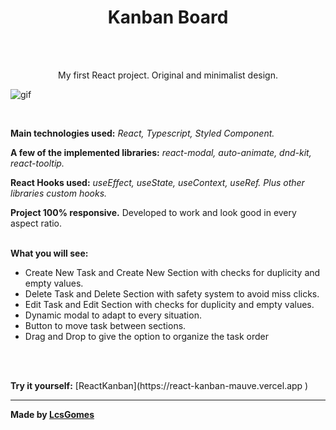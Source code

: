 <h1 align=center>Kanban Board</h1>
<br><br>

<p align="center">My first React project. Original and minimalist design.</p>
<p><img align="center" src="https://github.com/LcsGomes94/react-kanban/blob/master/projectGIF.gif" alt="gif"/></p>
<br>

<strong>Main technologies used:</strong> <i>React, Typescript, Styled Component.</i>

<strong>A few of the implemented libraries:</strong> <i>react-modal, auto-animate, dnd-kit, react-tooltip.</i>

<strong>React Hooks used:</strong> <i>useEffect, useState, useContext, useRef. Plus other libraries custom hooks.</i>

<strong>Project 100% responsive.</strong> Developed to work and look good in every aspect ratio.
<br><br>

<strong>What you will see:</strong><ul>
  <li>Create New Task and Create New Section with checks for duplicity and empty values.</li>
  <li>Delete Task and Delete Section with safety system to avoid miss clicks.</li>
  <li>Edit Task and Edit Section with checks for duplicity and empty values.</li>
  <li>Dynamic modal to adapt to every situation.</li>
  <li>Button to move task between sections.</li>
  <li>Drag and Drop to give the option to organize the task order</li>
</ul>
<br>
<br>
<p><strong>Try it yourself:</strong> [ReactKanban](https://react-kanban-mauve.vercel.app )

<hr>

<strong>Made by [LcsGomes](https://www.linkedin.com/in/lcsdev94/)</strong>
